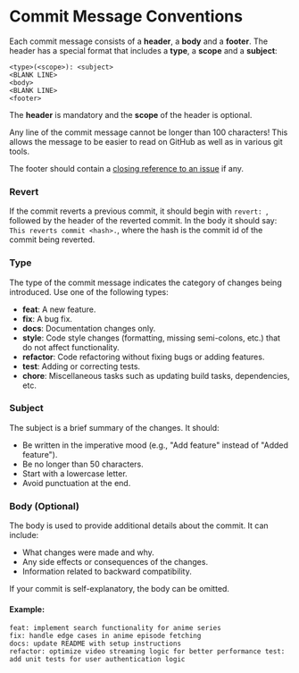 # Commit Message Conventions

Each commit message consists of a **header**, a **body** and a **footer**.  The header has a special format that includes a **type**, a **scope** and a **subject**:

```
<type>(<scope>): <subject>
<BLANK LINE>
<body>
<BLANK LINE>
<footer>
```

The **header** is mandatory and the **scope** of the header is optional.

Any line of the commit message cannot be longer than 100 characters! This allows the message to be easier to read on GitHub as well as in various git tools.

The footer should contain a [closing reference to an issue](https://help.github.com/articles/closing-issues-via-commit-messages/) if any.

### Revert
If the commit reverts a previous commit, it should begin with `revert: `, followed by the header of the reverted commit. In the body it should say: `This reverts commit <hash>.`, where the hash is the commit id of the commit being reverted.

### Type

The type of the commit message indicates the category of changes being introduced. Use one of the following types:

- **feat**: A new feature.
- **fix**: A bug fix.
- **docs**: Documentation changes only.
- **style**: Code style changes (formatting, missing semi-colons, etc.) that do not affect functionality.
- **refactor**: Code refactoring without fixing bugs or adding features.
- **test**: Adding or correcting tests.
- **chore**: Miscellaneous tasks such as updating build tasks, dependencies, etc.

### Subject

The subject is a brief summary of the changes. It should:

- Be written in the imperative mood (e.g., "Add feature" instead of "Added feature").
- Be no longer than 50 characters.
- Start with a lowercase letter.
- Avoid punctuation at the end.


### Body (Optional)

The body is used to provide additional details about the commit. It can include:

- What changes were made and why.
- Any side effects or consequences of the changes.
- Information related to backward compatibility.
  
If your commit is self-explanatory, the body can be omitted.

#### Example:
````
feat: implement search functionality for anime series 
fix: handle edge cases in anime episode fetching 
docs: update README with setup instructions 
refactor: optimize video streaming logic for better performance test: add unit tests for user authentication logic
````
 

